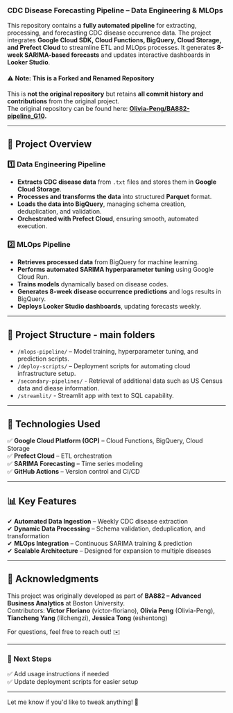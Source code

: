 ### **CDC Disease Forecasting Pipeline – Data Engineering & MLOps**

This repository contains a **fully automated pipeline** for extracting, processing, and forecasting CDC disease occurrence data. The project integrates **Google Cloud SDK, Cloud Functions, BigQuery, Cloud Storage, and Prefect Cloud** to streamline ETL and MLOps processes. It generates **8-week SARIMA-based forecasts** and updates interactive dashboards in **Looker Studio**.

#### **⚠️ Note: This is a Forked and Renamed Repository**
This is **not the original repository** but retains **all commit history and contributions** from the original project.  
The original repository can be found here: **[Olivia-Peng/BA882-pipeline_G10](https://github.com/Olivia-Peng/BA882-pipeline_G10.git).**

---

## **🔹 Project Overview**
### **1️⃣ Data Engineering Pipeline**
- **Extracts CDC disease data** from `.txt` files and stores them in **Google Cloud Storage**.
- **Processes and transforms the data** into structured **Parquet** format.
- **Loads the data into BigQuery**, managing schema creation, deduplication, and validation.
- **Orchestrated with Prefect Cloud**, ensuring smooth, automated execution.

### **2️⃣ MLOps Pipeline**
- **Retrieves processed data** from BigQuery for machine learning.
- **Performs automated SARIMA hyperparameter tuning** using Google Cloud Run.
- **Trains models** dynamically based on disease codes.
- **Generates 8-week disease occurrence predictions** and logs results in BigQuery.
- **Deploys Looker Studio dashboards**, updating forecasts weekly.

---

## **📁 Project Structure** - main folders
- `/mlops-pipeline/` – Model training, hyperparameter tuning, and prediction scripts.
- `/deploy-scripts/` – Deployment scripts for automating cloud infrastructure setup.
- `/secondary-pipelines/` - Retrieval of additional data such as US Census data and diease information.
- `/streamlit/` - Streamlit app with text to SQL capability.

---

## **🚀 Technologies Used**
✅ **Google Cloud Platform (GCP)** – Cloud Functions, BigQuery, Cloud Storage  
✅ **Prefect Cloud** – ETL orchestration  
✅ **SARIMA Forecasting** – Time series modeling  
✅ **GitHub Actions** – Version control and CI/CD  

---

## **📊 Key Features**
✔ **Automated Data Ingestion** – Weekly CDC disease extraction  
✔ **Dynamic Data Processing** – Schema validation, deduplication, and transformation  
✔ **MLOps Integration** – Continuous SARIMA training & prediction  
✔ **Scalable Architecture** – Designed for expansion to multiple diseases  

---

## **📜 Acknowledgments**
This project was originally developed as part of **BA882 – Advanced Business Analytics** at Boston University.  
Contributors: **Victor Floriano** (victor-floriano), **Olivia Peng** (Olivia-Peng), **Tiancheng Yang** (lilchengzi), **Jessica Tong** (eshentong)

For questions, feel free to reach out! ✉️

---

### **📌 Next Steps**
✅ Add usage instructions if needed  
✅ Update deployment scripts for easier setup  

---

Let me know if you'd like to tweak anything! 🚀
